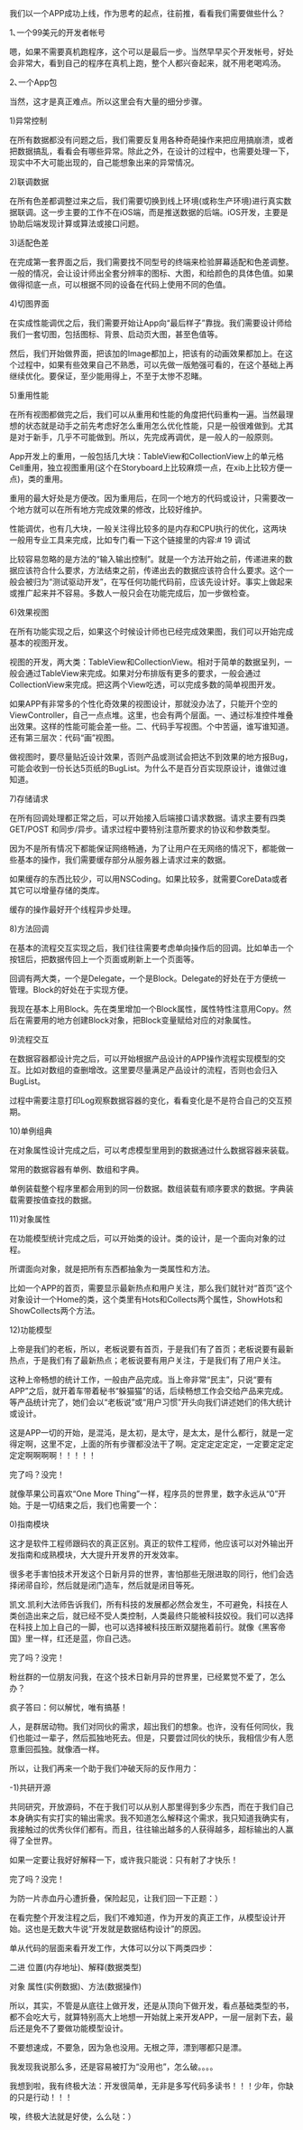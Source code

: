 我们以一个APP成功上线，作为思考的起点，往前推，看看我们需要做些什么？

1､一个99美元的开发者帐号

嗯，如果不需要真机跑程序，这个可以是最后一步。当然早早买个开发帐号，好处会非常大，看到自己的程序在真机上跑，整个人都兴奋起来，就不用老喝鸡汤。

2､一个App包

当然，这才是真正难点。所以这里会有大量的细分步骤。

1)异常控制

在所有数据都没有问题之后，我们需要反复用各种奇葩操作来把应用搞崩溃，或者把数据搞乱，看看会有哪些异常。除此之外，在设计的过程中，也需要处理一下，现实中不大可能出现的，自己能想象出来的异常情况。

2)联调数据

在所有色差都调整过来之后，我们需要切换到线上环境(或称生产环境)进行真实数据联调。这一步主要的工作不在iOS端，而是推送数据的后端。iOS开发，主要是协助后端发现计算或算法或接口问题。

3)适配色差

在完成第一套界面之后，我们需要找不同型号的终端来检验屏幕适配和色差调整。一般的情况，会让设计师出全套分辨率的图标、大图，和给颜色的具体色值。如果做得彻底一点，可以根据不同的设备在代码上使用不同的色值。

4)切图界面

在实成性能调优之后，我们需要开始让App向“最后样子”靠拢。我们需要设计师给我们一套切图，包括图标、背景、启动页大图，甚至色值等。

然后，我们开始做界面，把该加的Image都加上，把该有的动画效果都加上。在这个过程中，如果有些效果自己不熟悉，可以先做一版勉强可看的，在这个基础上再继续优化。要保证，至少能用得上，不至于太惨不忍睹。

5)重用性能

在所有视图都做完之后，我们可以从重用和性能的角度把代码重构一遍。当然最理想的状态就是动手之前先考虑好怎么重用怎么优化性能，只是一般很难做到。尤其是对于新手，几乎不可能做到。所以，先完成再调优，是一般人的一般原则。

App开发上的重用，一般包括几大块：TableView和CollectionView上的单元格Cell重用，独立视图重用(这个在Storyboard上比较麻烦一点，在xib上比较方便一点)，类的重用。

重用的最大好处是方便改。因为重用后，在同一个地方的代码或设计，只需要改一个地方就可以在所有地方完成效果的修改，比较好维护。

性能调优，也有几大块，一般关注得比较多的是内存和CPU执行的优化，这两块一般用专业工具来完成，比如专门看一下这个链接里的内容:# 19 调试

比较容易忽略的是方法的“输入输出控制”。就是一个方法开始之前，传递进来的数据应该符合什么要求，方法结束之前，传递出去的数据应该符合什么要求。这个一般会被归为“测试驱动开发”，在写任何功能代码前，应该先设计好。事实上做起来或推广起来并不容易。多数人一般只会在功能完成后，加一步做检查。

6)效果视图

在所有功能实现之后，如果这个时候设计师也已经完成效果图，我们可以开始完成基本的视图开发。

视图的开发，两大类：TableView和CollectionView。相对于简单的数据呈列，一般会通过TableView来完成。如果对分布排版有更多的要求，一般会通过CollectionView来完成。把这两个View吃透，可以完成多数的简单视图开发。

如果APP有非常多的个性化奇效果的视图设计，那就没办法了，只能开个空的ViewController，自己一点点堆。这里，也会有两个层面。一、通过标准控件堆叠出效果。这样的性能可能会差一些。二、代码手写视图。个中苦逼，谁写谁知道。还有第三层次：代码“画”视图。

做视图时，要尽量贴近设计效果，否则产品或测试会把达不到效果的地方报Bug，可能会收到一份长达5页纸的BugList。为什么不是百分百实现原设计，谁做过谁知道。

7)存储请求

在所有回调处理都正常之后，可以开始接入后端接口请求数据。请求主要有四类GET/POST 和同步/异步。请求过程中要特别注意所要求的协议和参数类型。

因为不是所有情况下都能保证网络畅通，为了让用户在无网络的情况下，都能做一些基本的操作，我们需要缓存部分从服务器上请求过来的数据。

如果缓存的东西比较少，可以用NSCoding。如果比较多，就需要CoreData或者其它可以增量存储的类库。

缓存的操作最好开个线程异步处理。

8)方法回调

在基本的流程交互实现之后，我们往往需要考虑单向操作后的回调。比如单击一个按钮后，把数据传回上一个页面或刷新上一个页面等。

回调有两大类，一个是Delegate，一个是Block。Delegate的好处在于方便统一管理。Block的好处在于实现方便。

我现在基本上用Block。先在类里增加一个Block属性，属性特性注意用Copy。然后在需要用的地方创建Block对象，把Block变量赋给对应的对象属性。

9)流程交互

在数据容器都设计完之后，可以开始根据产品设计的APP操作流程实现模型的交互。比如对数组的查删增改。这里要尽量满足产品设计的流程，否则也会归入BugList。

过程中需要注意打印Log观察数据容器的变化，看看变化是不是符合自己的交互预期。

10)单例组典

在对象属性设计完成之后，可以考虑模型里用到的数据通过什么数据容器来装载。

常用的数据容器有单例、数组和字典。

单例装载整个程序里都会用到的同一份数据。数组装载有顺序要求的数据。字典装载需要按值查找的数据。

11)对象属性

在功能模型统计完成之后，可以开始类的设计。类的设计，是一个面向对象的过程。

所谓面向对象，就是把所有东西都抽象为一类属性和方法。

比如一个APP的首页，需要显示最新热点和用户关注，那么我们就针对“首页”这个对象设计一个Home的类，这个类里有Hots和Collects两个属性，ShowHots和ShowCollects两个方法。

12)功能模型

上帝是我们的老板，所以，老板说要有首页，于是我们有了首页；老板说要有最新热点，于是我们有了最新热点；老板说要有用户关注，于是我们有了用户关注。

这种上帝畅想的统计工作，一般由产品完成。当上帝非常“民主”，只说“要有APP”之后，就开着车带着秘书“躲猫猫”的话，后续畅想工作会交给产品来完成。等产品统计完了，她们会以“老板说”或“用户习惯”开头向我们讲述她们的伟大统计或设计。

这是APP一切的开始，是混沌，是太初，是太守，是太太，是什么都行，就是一定得定啊，这里不定，上面的所有步骤都没法干了啊。定定定定定定，一定要定定定定定啊啊啊啊！！！！！

完了吗？没完！

就像苹果公司喜欢“One More Thing”一样，程序员的世界里，数字永远从“0”开始。于是一切结束之后，我们也需要一个：

0)指南模块

这才是软件工程师跟码农的真正区别。真正的软件工程师，他应该可以对外输出开发指南和成熟模块，大大提升开发界的开发效率。

很多老手害怕技术开发这个日新月异的世界，害怕那些无限进取的同行，他们会选择闭帚自珍，然后就是闭门造车，然后就是闭目等死。

凯文.凯利大法师告诉我们，所有科技的发展都必然会发生，不可避免，科技在人类创造出来之后，就已经不受人类控制，人类最终只能被科技奴役。我们可以选择在科技上加上自己的一脚，也可以选择被科技压断双腿拖着前行。就像《黑客帝国》里一样，红还是蓝，你自己选。

完了吗？没完！

粉丝群的一位朋友问我，在这个技术日新月异的世界里，已经累觉不爱了，怎么办？

疯子答曰：何以解忧，唯有搞基！

人，是群居动物。我们对同伙的需求，超出我们的想象。也许，没有任何同伙，我们也能过一辈子，然后孤独地死去。但是，只要尝过同伙的快乐，我相信少有人愿意重回孤独。就像酒一样。

所以，让我们再来一个助于我们冲破天际的反作用力：

-1)共研开源

共同研究，开放源码，不在于我们可以从别人那里得到多少东西，而在于我们自己本身确实有实打实的输出需求。我不知道怎么解释这个需求，我只知道我确实有，我接触过的优秀伙伴们都有。而且，往往输出越多的人获得越多，超标输出的人赢得了全世界。

如果一定要让我好好解释一下，或许我只能说：只有射了才快乐！

完了吗？没完！

为防一片赤血丹心遭折叠，保险起见，让我们回一下正题：）

在看完整个开发注程之后，我们不难知道，作为开发的真正工作，从模型设计开始。这也是无数大牛说“开发就是数据结构设计”的原因。

单从代码的层面来看开发工作，大体可以分以下两类四步：

二进 位置(内存地址)、解释(数据类型)

对象 属性(实例数据)、方法(数据操作)

所以，其实，不管是从底往上做开发，还是从顶向下做开发，看点基础类型的书，都不会吃大亏，就算特别高大上地想一开始就上来开发APP，一层一层剥下去，最后还是免不了要做功能模型设计。

不要想速成，不要急，因为急也没用。无根之萍，漂到哪都只是漂。

我发现我说那么多，还是容易被打为“没用也”，怎么破。。。。

我想到啦，我有终极大法：开发很简单，无非是多写代码多读书！！！少年，你缺的只是行动！！！

唉，终极大法就是好使，么么哒：）